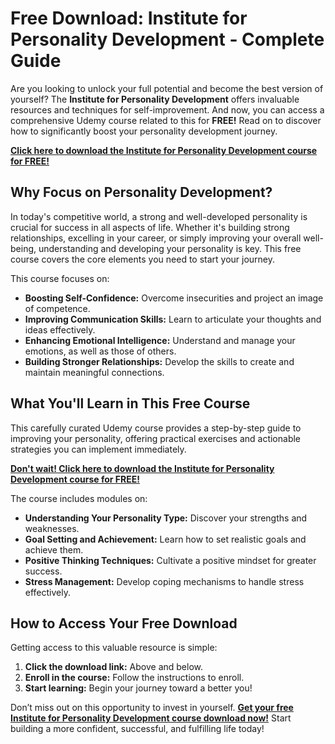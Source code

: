 # Free Download: Institute for Personality Development - Complete Guide

Are you looking to unlock your full potential and become the best version of yourself? The **Institute for Personality Development** offers invaluable resources and techniques for self-improvement. And now, you can access a comprehensive Udemy course related to this for **FREE!** Read on to discover how to significantly boost your personality development journey.

[**Click here to download the Institute for Personality Development course for FREE!**](https://udemywork.com/institute-for-personality-development)

## Why Focus on Personality Development?

In today's competitive world, a strong and well-developed personality is crucial for success in all aspects of life. Whether it's building strong relationships, excelling in your career, or simply improving your overall well-being, understanding and developing your personality is key. This free course covers the core elements you need to start your journey.

This course focuses on:
*   **Boosting Self-Confidence:** Overcome insecurities and project an image of competence.
*   **Improving Communication Skills:** Learn to articulate your thoughts and ideas effectively.
*   **Enhancing Emotional Intelligence:** Understand and manage your emotions, as well as those of others.
*   **Building Stronger Relationships:** Develop the skills to create and maintain meaningful connections.

## What You'll Learn in This Free Course

This carefully curated Udemy course provides a step-by-step guide to improving your personality, offering practical exercises and actionable strategies you can implement immediately.

[**Don't wait! Click here to download the Institute for Personality Development course for FREE!**](https://udemywork.com/institute-for-personality-development)

The course includes modules on:

*   **Understanding Your Personality Type:** Discover your strengths and weaknesses.
*   **Goal Setting and Achievement:** Learn how to set realistic goals and achieve them.
*   **Positive Thinking Techniques:** Cultivate a positive mindset for greater success.
*   **Stress Management:** Develop coping mechanisms to handle stress effectively.

## How to Access Your Free Download

Getting access to this valuable resource is simple:

1.  **Click the download link:** Above and below.
2.  **Enroll in the course:** Follow the instructions to enroll.
3.  **Start learning:** Begin your journey toward a better you!

Don’t miss out on this opportunity to invest in yourself. **[Get your free Institute for Personality Development course download now!](https://udemywork.com/institute-for-personality-development)** Start building a more confident, successful, and fulfilling life today!
